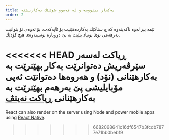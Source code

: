 ```yaml
---
title: یه‌كجار بینووسه‌ و له‌ هه‌موو شوێنێك به‌كاریبێنه‌
order: 2
---
```


ئێمه‌ بیر له‌وه‌ ناكه‌ینه‌وه‌ كه‌ چ ستاكێك به‌كارده‌هێنیت بۆ ئاپه‌كه‌ت، بۆ ئه‌وه‌ی تۆ بتوانیت به‌رهه‌می نوێ بونیاد بنێیت به‌ بێ دووباره‌ نوسینه‌وه‌ی هیچ كۆدێك.

<<<<<<< HEAD
ڕیاكت له‌سه‌ر سێرڤه‌ریش ده‌توانرێت به‌كار بهێنرێت به‌ به‌كارهێنانی (نۆد‌) و هه‌روه‌ها ده‌توانێت ئه‌پی مۆبایلیشی پێ به‌رهه‌م بهێنرێت به‌ به‌كارهێنانی‌ [ڕیاكت نه‌یتڤ](https://facebook.github.io/react-native/)
=======
React can also render on the server using Node and power mobile apps using [React Native](https://reactnative.dev/).
>>>>>>> 6682068641c16df6547b3fcdb7877e71bb0bebf9
